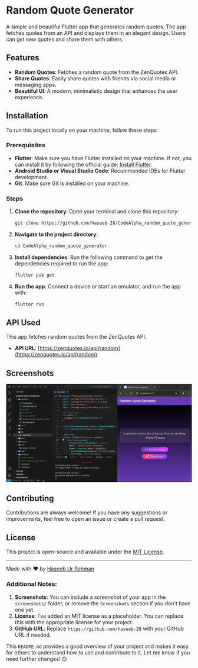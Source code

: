 # Random Quote Generator

A simple and beautiful Flutter app that generates random quotes. The app fetches quotes from an API and displays them in an elegant design. Users can get new quotes and share them with others.

## Features

- **Random Quotes**: Fetches a random quote from the ZenQuotes API.
- **Share Quotes**: Easily share quotes with friends via social media or messaging apps.
- **Beautiful UI**: A modern, minimalistic design that enhances the user experience.

## Installation

To run this project locally on your machine, follow these steps:

### Prerequisites

- **Flutter**: Make sure you have Flutter installed on your machine. If not, you can install it by following the official guide: [Install Flutter](https://flutter.dev/docs/get-started/install).
- **Android Studio or Visual Studio Code**: Recommended IDEs for Flutter development.
- **Git**: Make sure Git is installed on your machine.

### Steps

1. **Clone the repository**:
   Open your terminal and clone this repository:
   ```bash
   git clone https://github.com/haseeb-28/CodeAlpha_random_quote_generator.git
   ```

2. **Navigate to the project directory**:
   ```bash
   cd CodeAlpha_random_quote_generator
   ```

3. **Install dependencies**:
   Run the following command to get the dependencies required to run the app:
   ```bash
   flutter pub get
   ```

4. **Run the app**:
   Connect a device or start an emulator, and run the app with:
   ```bash
   flutter run
   ```

## API Used

This app fetches random quotes from the ZenQuotes API.

- **API URL**: [https://zenquotes.io/api/random](https://zenquotes.io/api/random)

## Screenshots

![App Screenshot](screenshots/quote_screen.png)

## Contributing

Contributions are always welcome! If you have any suggestions or improvements, feel free to open an issue or create a pull request.

## License

This project is open-source and available under the [MIT License](LICENSE).

---

Made with ❤️ by [Haseeb Ur Rehman](https://github.com/haseeb-28)

### Additional Notes:
1. **Screenshots**: You can include a screenshot of your app in the `screenshots/` folder, or remove the `Screenshots` section if you don't have one yet.
2. **License**: I’ve added an MIT license as a placeholder. You can replace this with the appropriate license for your project.
3. **GitHub URL**: Replace `https://github.com/haseeb-28` with your GitHub URL if needed.

This `README.md` provides a good overview of your project and makes it easy for others to understand how to use and contribute to it. Let me know if you need further changes! 😊
